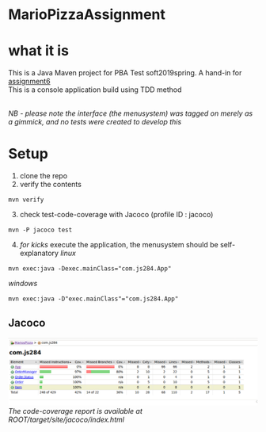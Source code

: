 # MarioPizzaAssignment


# what it is
This is a Java Maven project for PBA Test soft2019spring. A hand-in for [assignment6](https://github.com/datsoftlyngby/soft2019spring-test/blob/master/Assignments/06%20TDD%20assignment.pdf)<br>
This is a console application build using TDD method <br>
<br>

*NB - please note the interface (the menusystem) was tagged on merely as a gimmick, and no tests were created to develop this*

# Setup
1) clone the repo<br>
2) verify the contents
```
mvn verify
```
3) check test-code-coverage with Jacoco (profile ID : jacoco)
```
mvn -P jacoco test
```
4) *for kicks* execute the application, the menusystem should be self-explanatory
*linux*
```
mvn exec:java -Dexec.mainClass="com.js284.App"
```
*windows*
```
mvn exec:java -D"exec.mainClass"="com.js284.App"
```

## Jacoco <br>
![jacoco](https://github.com/cph-js284/MarioPizzaAssignment/blob/master/jacoco_report_mariopizza.png)
<br>
*The code-coverage report is available at ROOT/target/site/jacoco/index.html*  






